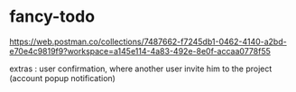 # fancy-todo

https://web.postman.co/collections/7487662-f7245db1-0462-4140-a2bd-e70e4c9819f9?workspace=a145e114-4a83-492e-8e0f-accaa0778f55

extras : user confirmation, where another user invite him to the project (account popup notification)